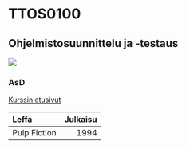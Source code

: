# TTOS0100
## Ohjelmistosuunnittelu ja -testaus
![](https://www.google.fi/search?q=memes&espv=2&biw=1680&bih=944&source=lnms&tbm=isch&sa=X&ved=0ahUKEwjQyoiZtM7RAhUJhSwKHVFCBlkQ_AUIBigB#tbm=isch&q=suomi+memes&imgrc=PA9iY9vnq9gvUM%3A.jpg)
### AsD ###
[Kurssin etusivut](https://github.com/JAMK-IT/TTOS0100-Ohjelmistosuunnittelu-ja-testaus/wiki)

|Leffa | Julkaisu |
|:-----|---------:|
|Pulp Fiction| 1994|
